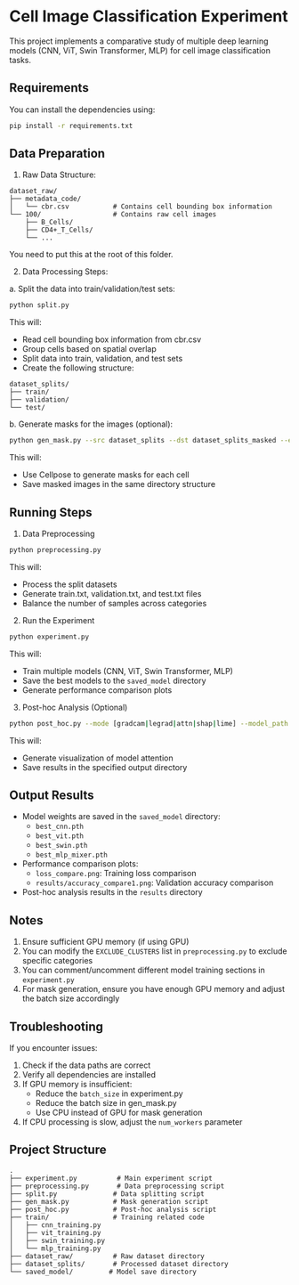 # Cell Image Classification Experiment

This project implements a comparative study of multiple deep learning models (CNN, ViT, Swin Transformer, MLP) for cell image classification tasks.

## Requirements

You can install the dependencies using:
```bash
pip install -r requirements.txt
```

## Data Preparation

1. Raw Data Structure:
```
dataset_raw/
├── metadata_code/
│   └── cbr.csv           # Contains cell bounding box information
└── 100/                  # Contains raw cell images
    ├── B_Cells/
    ├── CD4+_T_Cells/
    └── ...
```

You need to put this at the root of this folder.

2. Data Processing Steps:

a. Split the data into train/validation/test sets:
```bash
python split.py
```
This will:
- Read cell bounding box information from cbr.csv
- Group cells based on spatial overlap
- Split data into train, validation, and test sets
- Create the following structure:
```
dataset_splits/
├── train/
├── validation/
└── test/
```

b. Generate masks for the images (optional):
```bash
python gen_mask.py --src dataset_splits --dst dataset_splits_masked --ext png --gpu
```
This will:
- Use Cellpose to generate masks for each cell
- Save masked images in the same directory structure

## Running Steps

1. Data Preprocessing
```bash
python preprocessing.py
```
This will:
- Process the split datasets
- Generate train.txt, validation.txt, and test.txt files
- Balance the number of samples across categories

2. Run the Experiment
```bash
python experiment.py
```
This will:
- Train multiple models (CNN, ViT, Swin Transformer, MLP)
- Save the best models to the `saved_model` directory
- Generate performance comparison plots

3. Post-hoc Analysis (Optional)
```bash
python post_hoc.py --mode [gradcam|legrad|attn|shap|lime] --model_path saved_model/best_swin.pth --image_path path/to/image.png --num_classes 5 --model_name swin_base_patch4_window7_224 --output_dir results
```
This will:
- Generate visualization of model attention
- Save results in the specified output directory

## Output Results

- Model weights are saved in the `saved_model` directory:
  - `best_cnn.pth`
  - `best_vit.pth`
  - `best_swin.pth`
  - `best_mlp_mixer.pth`
- Performance comparison plots:
  - `loss_compare.png`: Training loss comparison
  - `results/accuracy_compare1.png`: Validation accuracy comparison
- Post-hoc analysis results in the `results` directory

## Notes

1. Ensure sufficient GPU memory (if using GPU)
2. You can modify the `EXCLUDE_CLUSTERS` list in `preprocessing.py` to exclude specific categories
3. You can comment/uncomment different model training sections in `experiment.py`
4. For mask generation, ensure you have enough GPU memory and adjust the batch size accordingly

## Troubleshooting

If you encounter issues:
1. Check if the data paths are correct
2. Verify all dependencies are installed
3. If GPU memory is insufficient:
   - Reduce the `batch_size` in experiment.py
   - Reduce the batch size in gen_mask.py
   - Use CPU instead of GPU for mask generation
4. If CPU processing is slow, adjust the `num_workers` parameter

## Project Structure

```
.
├── experiment.py          # Main experiment script
├── preprocessing.py       # Data preprocessing script
├── split.py              # Data splitting script
├── gen_mask.py           # Mask generation script
├── post_hoc.py           # Post-hoc analysis script
├── train/                # Training related code
│   ├── cnn_training.py
│   ├── vit_training.py
│   ├── swin_training.py
│   └── mlp_training.py
├── dataset_raw/          # Raw dataset directory
├── dataset_splits/       # Processed dataset directory
└── saved_model/         # Model save directory
``` 